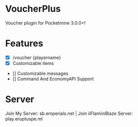 # VoucherPlus
Voucher plugin for Pocketmine 3.0.0+!

# Features
- [x] /voucher {playername}
- [x] Customizable items
- [] Customizable messages
- [] Command And EconomyAPI Support

# Server 
Join My Server: sb.emperials.net | Join iiFlamiinBlaze Server: play.eruptuspe.ml

